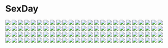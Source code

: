 # SexDay
![](https://konachan.com/jpeg/d682c31d6f2f3a9f6585712bf8638cf8/Konachan.com%20-%20298988%20blue_eyes%20breasts%20cum%20haruhisky%20long_hair%20navel%20nipples%20original%20panties%20panty_pull%20pubic_hair%20topless%20underwear.jpg)
![](https://konachan.com/image/2fcc92ba1d11e975bc43de4f1c8e7cf0/Konachan.com%20-%20262398%20animal%20aqua_eyes%20aqua_hair%20bird%20dress%20elbow_gloves%20gloves%20hat%20hatsune_miku%20long_hair%20microphone%20skirt%20tattoo%20thighhighs%20tie%20twintails%20vocaloid%20wenz.jpg)
![](https://konachan.com/image/8e6d0c863f3f776bc6fb9f215ed4a1f0/Konachan.com%20-%20145903%20animal_ears%20barefoot%20beach%20blush%20cat_smile%20clouds%20foxgirl%20long_hair%20orange_hair%20original%20purple_eyes%20renaoka%20sunset%20swim_ring%20tail%20tan_lines.jpg)
![](https://konachan.com/image/4ed28c65b10ad5707a4cb0492892e88e/Konachan.com%20-%20253878%20aqua_eyes%20boots%20breasts%20cleavage%20dress%20gray_hair%20headband%20long_hair%20magic%20monster_hunter%20sword%20tagme_%28artist%29%20thighhighs%20weapon%20zettai_ryouiki.jpg)
![](https://konachan.com/image/c0bf989531d0fe48dcc559d50894603a/Konachan.com%20-%20269863%20aqua_eyes%20ass%20blue_hair%20bubbles%20dark%20dress%20food%20fruit%20honkai_impact%20leaves%20long_hair%20ponytail%20raiden_mei%20underwater%20water%20yamano_%28yamanoh%29.jpg)
![](https://konachan.com/image/71134b8500b1ad53c73bc8de45f3334b/Konachan.com%20-%20251006%20blue_eyes%20breasts%20brown_hair%20gradient%20hat%20logo%20nipples%20nude%20pokemon%20ponytail%20pussy%20spread_legs%20tofuubear%20uncensored%20watermark%20wristwear.jpg)
![](https://konachan.com/image/6554f51a08383ccfbd6fabbf8faf920c/Konachan.com%20-%20130410%20blue_eyes%20brown_hair%20mononoke_%28empty%29%20original%20scenic%20tree.jpg)
![](https://konachan.com/image/7557225645707f2be670a86a4722f8ef/Konachan.com%20-%209173%20chouko_kabutomaru%20mermaid.jpg)
![](https://konachan.com/jpeg/61815ffc99296f6aface84f143e09483/Konachan.com%20-%20219098%20breasts%20censored%20escu%3Ade%20game_cg%20panical_confusion%20sex%20tagme_%28artist%29%20tendou_maria%20thighhighs.jpg)
![](https://konachan.com/image/a983f32aea04f06efa97645ba3570bce/Konachan.com%20-%2058201%20eclair%20f-ism%20kiddy_grade%20murakami_suigun.jpg)
![](https://konachan.com/jpeg/91cbf872a46ed495bfcef8f81225287d/Konachan.com%20-%20258524%20annin_doufu%20idolmaster%20idolmaster_cinderella_girls%20idolmaster_cinderella_girls_starlight_stage%20zaizen_tokiko.jpg)
![](https://konachan.com/jpeg/905f1b0a26ce092056d506f44a9ffaa0/Konachan.com%20-%20209047%20animal%20animal_ears%20cat%20catgirl%20couch%20original%20plan_%28planhaplalan%29%20short_hair%20sideboob%20tail%20tears%20white_hair%20wink.jpg)
![](https://konachan.com/jpeg/bcfff79d49bd782d671cf6aeb517c405/Konachan.com%20-%20303532%20barefoot%20blush%20breasts%20green_eyes%20long_hair%20nipples%20no_bra%20open_shirt%20panties%20pink_hair%20school_uniform%20skirt%20thighhighs%20underwear%20zettai_ryouiki.jpg)
![](https://konachan.com/jpeg/07d139ab444e7eda71e875b86f7954ab/Konachan.com%20-%20227481%20hat%20nababa%20naked_shirt%20nopan%20original%20umbrella.jpg)
![](https://konachan.com/image/9f618b2e084786b15b5288369414d960/Konachan.com%20-%2065811%20alleyne%20blue_eyes%20pointed_ears%20queen%27s_blade.jpg)
![](https://konachan.com/image/c444c39a185fded8e0b972ff99d21517/Konachan.com%20-%2049674%20aria.jpg)
![](https://konachan.com/jpeg/a72fbccc6780b1d2b3d6e85be3dfb2b9/Konachan.com%20-%2041936%20anus%20barefoot%20couch%20flat_chest%20long_hair%20navel%20nipples%20nude%20pink_eyes%20pink_hair%20pussy%20spread_legs%20tagme_%28artist%29%20uncensored%20wand%20zero_no_tsukaima.jpg)
![](https://konachan.com/image/1f73d1090e3c3aa8f31e61f240622389/Konachan.com%20-%20172448%202girls%20blonde_hair%20brown_hair%20doll%20elbow_gloves%20flowers%20gloves%20ib%20ib_%28ib%29%20long_hair%20mary_%28ib%29%20red_eyes%20ribbons%20rose%20wedding_attire%20xiao_zhangyu.jpg)
![](https://konachan.com/jpeg/68e5aa8821ed54ce165d79b75c144840/Konachan.com%20-%2069414%20amakura%20amamiya_kisa%20blood%20brown_eyes%20game_cg%20gun%20hat%20katase_sakura%20long_hair%20male%20ponytail%20root_nuko%20school_uniform%20suit%20thighhighs%20weapon.jpg)
![](https://konachan.com/image/a24d597ca858a61350635d0be679ef6f/Konachan.com%20-%2019439%20fate_%28series%29%20fate_stay_night%20rider%20swimsuit.jpg)
![](https://konachan.com/jpeg/12124fd03c0f5186e8e77e61ab7988b9/Konachan.com%20-%2089826%20ass%20bed%20breasts%20brown_hair%20journey%20mikeou%20nanairo_kouro%20nanami_haruka%20nipples%20open_shirt%20panties%20red_eyes%20school_uniform%20thighhighs%20underwear.jpg)
![](https://konachan.com/jpeg/b4f638ed7c151655d96de4cf24c0f537/Konachan.com%20-%20290258%20ass%20beach%20bikini%20building%20final_gear%20majiang%20swimsuit%20tagme_%28character%29%20umbrella.jpg)
![](https://konachan.com/image/df99b38b7a2c20254eea9aa5389700cb/Konachan.com%20-%206831%20black_eyes%20black_hair%20blonde_hair%20blue_eyes%20brown_eyes%20brown_hair%20canvas%20car%20long_hair%20motorcycle%20ponytail%20saginomiya_ai%20shirt%20short_hair.jpg)
![](https://konachan.com/jpeg/e27ece3b936caafef53f43b5f2e9f5d0/Konachan.com%20-%20298533%20animal_ears%20anus%20ass%20blush%20bunny_ears%20elbow_gloves%20gloves%20headband%20pink_hair%20purple_eyes%20pussy%20rei_kun%20short_hair%20tail%20thighhighs%20tie%20uncensored.jpg)
![](https://konachan.com/image/79f4ca0b930d92b71122c9f81c138792/Konachan.com%20-%20303962%20ass%20a.x.%20barefoot%20black_hair%20cameltoe%20couch%20long_hair%20original%20panties%20ponytail%20short_hair%20underwear.jpg)
![](https://konachan.com/image/97a79f001261b841e0188c279ff49e09/Konachan.com%20-%2087868%20cameltoe%20fukunaga_kazuhiro%20garter_belt%20hat%20pink_hair%20saigyouji_yuyuko%20short_hair%20thighhighs%20touhou%20wink.jpg)
![](https://konachan.com/jpeg/f8bc1585766eba390e0059850b700d9d/Konachan.com%20-%20292674%20blue_eyes%20blush%20breasts%20brown_hair%20censored%20cum%20game_cg%20like_x_love_%7Etotsukawa_hikaru%7E%20long_hair%20nude%20shouji_nigou%20totsukawa_hikaru.jpg)
![](https://konachan.com/image/333bf948e9de13463afdab95455378b6/Konachan.com%20-%2011049%20glasses.jpg)
![](https://konachan.com/jpeg/92e4fc28de39abf48d95527ea7d3d7d8/Konachan.com%20-%20265619%20animal_ears%20catgirl%20game_cg%20instrument%20long_hair%20moon%20multiple_tails%20night%20petals%20purple_eyes%20skyfish%20stars%20tagme_%28artist%29%20tail%20yukata.jpg)
![](https://konachan.com/image/8fe055143e28e17b6f7c9ad9545604ae/Konachan.com%20-%2030268%20eruruw%20utawarerumono.jpg)
![](https://konachan.com/jpeg/d6c1e82d0fe8d450903489b209c81241/Konachan.com%20-%20224388%20blanc%20blush%20book%20chibi%20ein_al%20estelle%20gloves%20lee-fi%20lid%20neptune%20noire%20poona%20red_eyes%20resta%20ryuuka%20sango%20saori%20tagme%20tsunemi%20vert%20vio%20white%20wyn.jpg)
![](https://konachan.com/image/3838da3af1d089bc4f64eb49e5515d34/Konachan.com%20-%2077440%20blue_eyes%20blue_hair%20flowers%20hatsune_miku%20headphones%20jpeg_artifacts%20twintails%20vocaloid.jpg)
![](https://konachan.com/image/63c9af253fa88f9cc85ba1de2ddde9b1/Konachan.com%20-%2033102%20blanc_neige%20elwing%20mao%20pointed_ears%20ryuna%20shining_tears.jpg)
![](https://konachan.com/image/c01e8bb136d9b4379a2a5e2e3b42e3dc/Konachan.com%20-%2069355%20blush%20brown_hair%20chibi%20fang%20hahifuhe%20kusakabe_misao%20lucky_star%20school_uniform%20wink.jpg)
![](https://konachan.com/image/96bd976bf1da1868340034fa73661701/Konachan.com%20-%20168706%20aqua_hair%20blue_eyes%20hatsune_miku%20headphones%20long_hair%20skirt%20thighhighs%20tokiti%20twintails%20vocaloid.jpg)
![](https://konachan.com/image/ca38e20cf4ce8f9f79b09100ef6b5b35/Konachan.com%20-%20189643%20aircraft%20anthropomorphism%20blush%20gloves%20kantai_collection%20loli%20northern_ocean_hime%20red_eyes%20sky_%28freedom%29%20white_hair.jpg)
![](https://konachan.com/image/385f40d72d658b146e75a79425542da0/Konachan.com%20-%2037944%20amaduyu_tatsuki%20aquaplus%20game_cg%20leaf%20to_heart%20to_heart_2.jpg)
![](https://konachan.com/image/84d97e55c69800f122100bd20e332a6a/Konachan.com%20-%20236047%202girls%20ass%20black_hair%20blush%20bow%20michairu%20panties%20paper%20red_hair%20school_uniform%20tears%20thighhighs%20tougou_mimori%20underwear%20wink%20yuuki_yuuna.jpg)
![](https://konachan.com/jpeg/ad6754362b557ef0a1bad6cad9b8098e/Konachan.com%20-%20291047%20aliasing%20anthropomorphism%20azur_lane%20blush%20breasts%20brown_hair%20cleavage%20goth-loli%20lolita_fashion%20long_hair%20red_eyes%20takei%20twintails.jpg)
![](https://konachan.com/jpeg/389f61fa98dccf95ed861b3b4cb1357f/Konachan.com%20-%2082439%20brown_eyes%20brown_hair%20horibe_hiderou%20japanese_clothes%20long_hair%20miko%20white.jpg)
![](https://konachan.com/image/d90e83fd18a88ed1e3f61b4013726f21/Konachan.com%20-%2031404%20censored%20favorite%20game_cg%20happy_margaret%21%20kokonoka%20nude%20pussy.jpg)
![](https://konachan.com/image/e03bdd731e5429848731819b11341c20/Konachan.com%20-%2034447%20mermaid_melody_pichi_pichi_pitch%20nanami_lucia.jpg)
![](https://konachan.com/image/448d9dacbf653a8c4a8e8a8ff5f92068/Konachan.com%20-%20100251%20alice_human_sacrifice_%28vocaloid%29%20aqua_hair%20blood%20dress%20elbow_gloves%20gloves%20hatsune_miku%20liuli%20long_hair%20red_eyes%20thighhighs%20twintails%20vocaloid.jpg)
![](https://konachan.com/image/75af12f77d0b63dd476421d4d5673889/Konachan.com%20-%2035738%20hiiragi_kagami%20hiiragi_tsukasa%20izumi_konata%20japanese_clothes%20kimono%20lucky_star%20takara_miyuki.jpg)
![](https://konachan.com/jpeg/1455594c66b995a69d4aededfa331a36/Konachan.com%20-%20306540%20blush%20bra%20breasts%20cleavage%20fate_%28series%29%20garter_belt%20mash_kyrielight%20morizono_shiki%20open_shirt%20panties%20purple_eyes%20purple_hair%20stockings%20underwear.jpg)
![](https://konachan.com/jpeg/932002db190ea80fa427a0f05eaaca5f/Konachan.com%20-%20254759%202girls%20aqua_eyes%20aqua_hair%20barefoot%20bed%20bow%20bra%20breasts%20cleavage%20headdress%20navel%20panties%20pink_eyes%20pink_hair%20short_hair%20shorts%20twins%20underwear.jpg)
![](https://konachan.com/image/cdf77a43f10d175297d947884090d33d/Konachan.com%20-%20124924%20blue_eyes%20blue_hair%20hatsune_miku%20hinanosuke%20leaves%20long_hair%20ribbons%20school_uniform%20twintails%20vocaloid.jpg)
![](https://konachan.com/image/e02156de09f34c6e2ef88829f756916d/Konachan.com%20-%2080686%20cherry%20dress%20elbow_gloves%20food%20fruit%20gloves%20hat%20lolita_fashion%20original%20red_eyes%20red_hair%20ribbons%20strawberry.jpg)
![](https://konachan.com/image/4b5a6b883eb5dda4efd12d7642987948/Konachan.com%20-%20243891%20kukka%20original.jpg)
![](https://konachan.com/image/c5f88eb5378652fb04e32e1d8202b48b/Konachan.com%20-%2051444%20aqua_eyes%20aqua_hair%20hatsune_miku%20headphones%20long_hair%20tie%20twintails%20vocaloid.jpg)
![](https://konachan.com/image/7a89e9a06cff58ac8042e29f177e3218/Konachan.com%20-%20282198%202girls%20bed%20black_hair%20blue_eyes%20computer%20jpeg_artifacts%20long_hair%20nishikino_maki%20orein%20red_hair%20short_hair%20shorts%20shoujo_ai%20yazawa_nico.jpg)
![](https://konachan.com/jpeg/c7bba0b64e026a446b8310d3894a66cb/Konachan.com%20-%20176160%20anthropomorphism%20blue_eyes%20dress%20gray_hair%20long_hair%20original%20rooseputo_02.jpg)
![](https://konachan.com/jpeg/5344e2189b50d60345f6ad42f1d1ef3a/Konachan.com%20-%2035185%20bleach%20kuchiki_rukia.jpg)
![](https://konachan.com/jpeg/ddf93da0d2bf8e4901fdd9a1c4617e18/Konachan.com%20-%20210464%20original%20wedo.jpg)
![](https://konachan.com/jpeg/b2db3a2ef31eb58190c7bf9a34c5a34c/Konachan.com%20-%20279388%20animal%20animal_ears%20bird%20book%20brown_hair%20dress%20grass%20headband%20orange_eyes%20tagme_%28artist%29.jpg)
![](https://konachan.com/image/69a277cbe848109518579a268c67b251/Konachan.com%20-%2099760%20akemi_homura%20kaname_madoka%20mahou_shoujo_madoka_magica.jpg)
![](https://konachan.com/image/d14f07dcf50f875d62b2492aee0e1536/Konachan.com%20-%20138075%20bikini%20blush%20breasts%20cleavage%20kinomoto_hana%20nopan%20panta%20renai_zero_kilometer%20swimsuit%20underboob.jpg)
![](https://konachan.com/image/fc12f7f7ac8db5899794cf191f8b84b3/Konachan.com%20-%20250778%20aki_%28akisora_hiyori%29%20animal%20bat%20bird%20blonde_hair%20hat%20long_hair%20original%20skirt%20thighhighs%20witch%20witch_hat%20zettai_ryouiki.jpg)
![](https://konachan.com/jpeg/2276cbca8eefe1fa501bedd6e42cc316/Konachan.com%20-%20174423%20ass%20blue_eyes%20breasts%20brown_hair%20cameltoe%20daitoshokan_no_hitsujikai%20long_hair%20nipples%20panties%20shirasaki_tsugumi%20skirt%20underwear%20white%20yumezakura.jpg)
![](https://konachan.com/image/5c73d8a71b90b322c6e2baa488220a46/Konachan.com%20-%20270817%20barefoot%20bed%20breasts%20censored%20cum%20dako6995%20glasses%20handjob%20mirror%20navel%20necklace%20nipples%20nude%20original%20penis%20pubic_hair%20reflection%20short_hair.jpg)
![](https://konachan.com/jpeg/db6475f26adaa9d09cfb5c51bb202e6a/Konachan.com%20-%20226799%20grass%20leaves%20night%20original%20ryky%20scenic%20silhouette%20space%20stars%20tree.jpg)
![](https://konachan.com/jpeg/bf36fbca785a5ce91688d0f047c8898f/Konachan.com%20-%20149243%20aibu_ren%20anal%20aqua_eyes%20blush%20breasts%20censored%20game_cg%20lactation%20navel%20nipples%20panties%20pussy%20sex%20shirt_lift%20squeez%20underwear%20vibrator%20wink%20yuibi.jpg)
![](https://konachan.com/jpeg/e1785c9c58e9555bbe50c7d8ce0c583d/Konachan.com%20-%20172470%20blonde_hair%20grass%20green_eyes%20green_hair%20hat%20kochiya_sanae%20long_hair%20miko%20moriya_suwako%20purple_hair%20red_eyes%20rope%20short_hair%20sunset%20touhou%20yellow_eyes.jpg)
![](https://konachan.com/image/722c43676205c9e49b4f115da9f1425a/Konachan.com%20-%2026995%203-11%20anthropomorphism%20dos_cat%20os-tan%20windows.jpg)
![](https://konachan.com/image/5f0e5d460e1533a7ac55005ed3b0cb87/Konachan.com%20-%2016853%20tagme.jpg)
![](https://konachan.com/jpeg/43a4dcaa4faed845cfe97be35da03409/Konachan.com%20-%20190798%20blonde_hair%20blue_eyes%20building%20city%20hat%20koroneko_p0w0q%20long_hair%20original%20purple_hair%20short_hair%20skirt%20thighhighs%20wings.jpg)
![](https://konachan.com/image/b83973b6f04441cb4486f086a4581c15/Konachan.com%20-%20236155%20arsenixc%20autumn%20bicycle%20building%20city%20clouds%20landscape%20leaves%20love_money_rock%27n%27roll%20nobody%20petals%20realistic%20scenic%20sky%20sunset%20tree%20watermark.jpg)
![](https://konachan.com/jpeg/0cd64e0072caf37588923e4ee838cc71/Konachan.com%20-%20239680%20asanagi%20blush%20bodysuit%20breasts%20cameltoe%20chain%20erect_nipples%20eyepatch%20gray_hair%20laura_bodewig%20long_hair%20navel%20nipples%20shackles%20stockings%20thighhighs%20wet.jpg)
![](https://konachan.com/image/c1126bf131cd51a6e787d7b803397433/Konachan.com%20-%20184677%20ene_%28kagerou_project%29%20jn3%20kagerou_project%20kido_tsubomi%20kisaragi_momo%20kozakura_mary%20tateyama_ayano.jpg)
![](https://konachan.com/image/b961c09dde4b0998bb80ad36f8106312/Konachan.com%20-%20262336%202girls%20animal_ears%20anus%20ass%20blonde_hair%20foxgirl%20gray_hair%20kemono_friends%20long_hair%20nude%20pussy%20snow%20tagme_%28artist%29%20tail%20towel%20uncensored%20yellow_eyes.jpg)
![](https://konachan.com/jpeg/570329177a78273e968c74ad91513e10/Konachan.com%20-%20279528%20animal%20bird%20boat%20hatsune_miku%20microphone%20saihate%20vocaloid.jpg)
![](https://konachan.com/image/fb3d0d43e2c4ac80dde16ad555f99995/Konachan.com%20-%2074792%20masariro%20mecha%20original.jpg)
![](https://konachan.com/jpeg/9401778991125a037b80943dabd9b72e/Konachan.com%20-%20234997%20gabriel_dropout%20gabriel_white_tenma%20kyuukon_%28qkonsan%29.jpg)
![](https://konachan.com/image/8c737f9c09ef248a09b930bb9f6a1634/Konachan.com%20-%2056054%20blonde_hair%20red_eyes%20rumia%20short_hair%20touhou.jpg)
![](https://konachan.com/image/090c3ec8f9af02167634b3f65e404525/Konachan.com%20-%20160665%20hibiya%20japanese_clothes%20kimono%20original%20pink_eyes.jpg)
![](https://konachan.com/image/06df16c005d06479558d501a4432816d/Konachan.com%20-%20267705%202girls%20aqua_eyes%20barefoot%20bow%20chihuri405%20dress%20flat_chest%20gloves%20goggles%20gradient%20gray_hair%20gun%20hoodie%20kneehighs%20original%20red_eyes%20socks%20tie%20weapon.jpg)
![](https://konachan.com/jpeg/4c2143aa343654e6bd4eb67909c9c79a/Konachan.com%20-%20154158%20animal%20animal_ears%20blonde_hair%20blue_eyes%20fish%20japanese_clothes%20kimono%20milchiah%20orange_hair%20original%20red_eyes.jpg)
![](https://konachan.com/image/b1091ec04a72bb89bc7e47381763d20c/Konachan.com%20-%20240578%202girls%203d%20blonde_hair%20brown_eyes%20brown_hair%20building%20clouds%20jay_xu%20kneehighs%20long_hair%20ribbons%20short_hair%20signed%20skirt%20sky%20thighhighs%20twintails.jpg)
![](https://konachan.com/image/f51046acfdf7b6a69fbdb8125f334700/Konachan.com%20-%2093530%20tagme.jpg)
![](https://konachan.com/jpeg/0b469581ec3db3abe123d581342e5475/Konachan.com%20-%20279385%202girls%20anthropomorphism%20aqua_eyes%20azur_lane%20bikini%20breasts%20eyepatch%20gray_hair%20hiyou_%28azur_lane%29%20long_hair%20navel%20purple_hair%20scan%20swimsuit%20yellow_eyes.jpg)
![](https://konachan.com/jpeg/5f2642c01bed40e48e57af291bb79de2/Konachan.com%20-%20244266%20acchi_%28koiyimknp%29%20brown_hair%20glasses%20idolmaster%20kneehighs%20school_uniform%20short_hair%20skirt%20third-party_edit%20tie%20white%20wristwear%20yagami_makino.jpg)
![](https://konachan.com/jpeg/4de882684ab97feb4bb2cd9a63a2b0bf/Konachan.com%20-%2067328%20blush%20korie_riko.jpg)
![](https://konachan.com/jpeg/3fcb570e9049c7701df8fbb776671c30/Konachan.com%20-%20298733%20anthropomorphism%20bishi%20blush%20breasts%20fang%20girls_frontline%20gloves%20gray_hair%20purple_eyes%20rpk-16_%28girls_frontline%29%20short_hair%20white.jpg)
![](https://konachan.com/jpeg/b1f610828750f87505ab2ae6f274219d/Konachan.com%20-%20254154%20brown_hair%20dress%20flowers%20lolita_fashion%20panties%20red_eyes%20rose%20scan%20stockings%20tinkle%20tree%20underwear.jpg)
![](https://konachan.com/jpeg/8274955704373558dc970ce222dc6367/Konachan.com%20-%2032068%20clannad%20furukawa_nagisa%20transparent.jpg)
![](https://konachan.com/image/019111e8e0fff908ff60f68228ef8a78/Konachan.com%20-%2012218%20akamaru%20aqua_eyes%20bikini%20blush%20breasts%20cleavage%20lightsaber%20necklace%20pink_hair%20ragnarok_online%20short_hair%20star_wars%20suzuneko%20swimsuit%20tattoo%20weapon.jpg)
![](https://konachan.com/image/a07b762588d6612eec65a08130484432/Konachan.com%20-%20138636%20bikini%20blue%20blush%20breasts%20cleavage%20long_hair%20mahan%20original%20swimsuit%20tagme%20twintails%20yellow_eyes.jpg)
![](https://konachan.com/image/d56f08dd636439d57205ae6bfbe1e103/Konachan.com%20-%20290298%20boots%20breasts%20cleavage%20cropped%20gloves%20gradient%20long_hair%20natori_youkai%20navel%20original%20ponytail%20staff%20stars%20thighhighs%20white_hair%20yellow_eyes.jpg)
![](https://konachan.com/image/00b92c2dbc9cc664c71dfdf947526aea/Konachan.com%20-%2034227%20anal%20animal_ears%20ass%20bunnygirl%20catgirl%20fingering%20panties%20pussy%20tail%20thighhighs%20tomoya_kankurou%20uncensored%20underwear%20vector%20wet%20yuri.jpg)
![](https://konachan.com/image/2cbd87a3e289cbedeab9ba4cdc9c2f7f/Konachan.com%20-%20262489%20cangkong%20darling_in_the_franxx%20third-party_edit%20zero_two.jpg)
![](https://konachan.com/image/1cf3060037a1c8c042250d43032233e5/Konachan.com%20-%209688%20blood_%28anime%29%20haji.jpg)
![](https://konachan.com/jpeg/87060a164887eb8ebea5b9a65b6fd386/Konachan.com%20-%2039407%202girls%20animal_ears%20bell%20brown_hair%20catgirl%20loli%20original%20scarf%20shino_%28eefy%29%20snow%20tail.jpg)
![](https://konachan.com/jpeg/c5cc7e3a0fa701ec1433485e8ca06e68/Konachan.com%20-%20244533%20akabeisoft3%20black_hair%20blush%20breast_hold%20breasts%20brown_hair%20censored%20game_cg%20gloves%20long_hair%20male%20nipples%20no_bra%20nopan%20penis%20sex%20short_hair%20skirt.jpg)
![](https://konachan.com/jpeg/4f16530b721a2e28cc9080a130b859ac/Konachan.com%20-%20172078%20effordom_soft%20game_cg%20gray_hair%20long_hair%20panties%20purple_eyes%20ribbons%20school_uniform%20senmu%20thighhighs%20twintails%20underwear%20wadamori_isuka.jpg)
![](https://konachan.com/image/60c864d44bc7b37a9852e34724e21249/Konachan.com%20-%2062734%20blue_hair%20blush%20erect_nipples%20gloves%20green_eyes%20headphones%20long_hair%20satomi_hinako%20signed%20twintails%20vector.jpg)
![](https://konachan.com/image/e96f7bf85a2b466f2f667252980c42fb/Konachan.com%20-%20278906%20azur_lane%20blush%20breasts%20censored%20gloves%20gradient%20gray_hair%20headband%20maid%20male%20nipples%20no_bra%20nopan%20open_shirt%20penis%20pussy%20sex%20signed%20thighhighs.jpg)
![](https://konachan.com/image/9b5827dc1cf12f74d733f9dea3f79722/Konachan.com%20-%20106221%20anal%20anjou_naruko%20breasts%20brown_eyes%20censored%20nipples%20nude%20penis%20pussy%20sex%20tak_%28takasss%29%20twintails.jpg)
![](https://konachan.com/jpeg/cb55c496cf4a38f304c6a9b9be7cc5f5/Konachan.com%20-%20177155%20black_hair%20breasts%20cleavage%20dress%20game_cg%20gloves%20headband%20kimi_to_boku_to_no_kishi_no_hibi%20long_hair%20piriri%21%20short_hair%20vivian_le_alferia.jpg)
![](https://konachan.com/image/f352b4a7acb87eab7f4da15e7d0672f6/Konachan.com%20-%20211803%20all_male%20arima_kousei%20glasses%20instrument%20male%20monmon511401%20piano%20shigatsu_wa_kimi_no_uso%20water.jpg)
![](https://konachan.com/image/44a4320d993d8ccb600a37f4111b5c86/Konachan.com%20-%2083340%20ada_vessalius%20alice_%28pandora_hearts%29%20gilbert_nightray%20mochizuki_jun%20oz_vessalius%20pandora_hearts%20xerxes_break.jpg)
